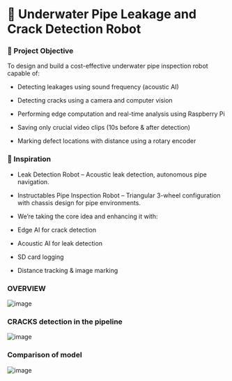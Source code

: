 # 🚀 Underwater Pipe Leakage and Crack Detection Robot
### 🎯 Project Objective
To design and build a cost-effective underwater pipe inspection robot capable of:

- Detecting leakages using sound frequency (acoustic AI)

- Detecting cracks using a camera and computer vision

- Performing edge computation and real-time analysis using Raspberry Pi

- Saving only crucial video clips (10s before & after detection)

- Marking defect locations with distance using a rotary encoder

### 🧠 Inspiration
- Leak Detection Robot – Acoustic leak detection, autonomous pipe navigation.

- Instructables Pipe Inspection Robot – Triangular 3-wheel configuration with chassis design for pipe environments.

- We’re taking the core idea and enhancing it with:

- Edge AI for crack detection

- Acoustic AI for leak detection

- SD card logging

- Distance tracking & image marking


### OVERVIEW
![image](https://github.com/user-attachments/assets/e9be93de-e628-4747-8a86-31e0846c8c3d)

### CRACKS detection in the pipeline
![image](https://github.com/user-attachments/assets/6832e456-7b2e-4ffd-b628-1196819157df)

### Comparison of model
![image](https://github.com/user-attachments/assets/d821a233-dff4-47c4-a823-144b0f408e13)



